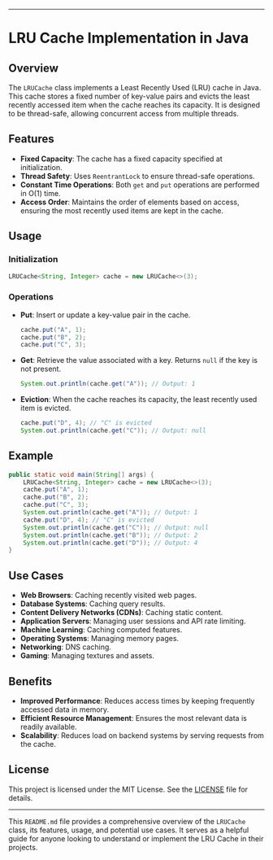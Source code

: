 

---

# LRU Cache Implementation in Java

## Overview

The `LRUCache` class implements a Least Recently Used (LRU) cache in Java. This cache stores a fixed number of key-value pairs and evicts the least recently accessed item when the cache reaches its capacity. It is designed to be thread-safe, allowing concurrent access from multiple threads.

## Features

- **Fixed Capacity**: The cache has a fixed capacity specified at initialization.
- **Thread Safety**: Uses `ReentrantLock` to ensure thread-safe operations.
- **Constant Time Operations**: Both `get` and `put` operations are performed in O(1) time.
- **Access Order**: Maintains the order of elements based on access, ensuring the most recently used items are kept in the cache.

## Usage

### Initialization

```java
LRUCache<String, Integer> cache = new LRUCache<>(3);
```

### Operations

- **Put**: Insert or update a key-value pair in the cache.

  ```java
  cache.put("A", 1);
  cache.put("B", 2);
  cache.put("C", 3);
  ```

- **Get**: Retrieve the value associated with a key. Returns `null` if the key is not present.

  ```java
  System.out.println(cache.get("A")); // Output: 1
  ```

- **Eviction**: When the cache reaches its capacity, the least recently used item is evicted.

  ```java
  cache.put("D", 4); // "C" is evicted
  System.out.println(cache.get("C")); // Output: null
  ```

## Example

```java
public static void main(String[] args) {
    LRUCache<String, Integer> cache = new LRUCache<>(3);
    cache.put("A", 1);
    cache.put("B", 2);
    cache.put("C", 3);
    System.out.println(cache.get("A")); // Output: 1
    cache.put("D", 4); // "C" is evicted
    System.out.println(cache.get("C")); // Output: null
    System.out.println(cache.get("B")); // Output: 2
    System.out.println(cache.get("D")); // Output: 4
}
```

## Use Cases

- **Web Browsers**: Caching recently visited web pages.
- **Database Systems**: Caching query results.
- **Content Delivery Networks (CDNs)**: Caching static content.
- **Application Servers**: Managing user sessions and API rate limiting.
- **Machine Learning**: Caching computed features.
- **Operating Systems**: Managing memory pages.
- **Networking**: DNS caching.
- **Gaming**: Managing textures and assets.

## Benefits

- **Improved Performance**: Reduces access times by keeping frequently accessed data in memory.
- **Efficient Resource Management**: Ensures the most relevant data is readily available.
- **Scalability**: Reduces load on backend systems by serving requests from the cache.

## License

This project is licensed under the MIT License. See the [LICENSE](LICENSE) file for details.

---

This `README.md` file provides a comprehensive overview of the `LRUCache` class, its features, usage, and potential use cases. It serves as a helpful guide for anyone looking to understand or implement the LRU Cache in their projects.
